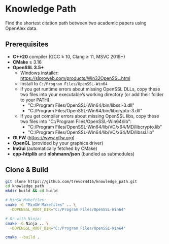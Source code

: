# Knowledge Path
Find the shortest citation path between two academic papers using OpenAlex data.

## Prerequisites
- **C++20** compiler (GCC ≥ 10, Clang ≥ 11, MSVC 2019+)  
- **CMake** ≥ 3.16  
- **OpenSSL 3.5+**  
  - Windows installer: https://slproweb.com/products/Win32OpenSSL.html  
  - Install to `C:/Program Files/OpenSSL-Win64`
  - If you get runtime errors about missing OpenSSL DLLs, copy these two files into your executable’s working directory (or add their folder to your PATH):
    - "C:/Program Files/OpenSSL-Win64/bin/libssl-3.dll"
    - "C:/Program Files/OpenSSL-Win64/bin/libcrypto-3.dll"
  - If you get compiler errors about missing OpenSSL libs, copy these two files into "C:/Program Files/OpenSSL-Win64/lib":
    - "C:/Program Files/OpenSSL-Win64/lib/VC/x64/MD/libcrypto.lib"
    - "C:/Program Files/OpenSSL-Win64/lib/VC/x64/MD/libssl.lib"
- **GLFW** (https://www.glfw.org)  
- **OpenGL** (provided by your graphics driver)
- **ImGui** (automatically fetched by CMake)  
- **cpp-httplib** and **nlohmann/json** (bundled as submodules)

## Clone & Build
```bash
git clone https://github.com/trevor4416/knowledge_path.git
cd knowledge_path
mkdir build && cd build

# MinGW Makefiles:
cmake -G "MinGW Makefiles" .. \
  -DOPENSSL_ROOT_DIR="C:/Program Files/OpenSSL-Win64"

# Or with Ninja:
cmake -G Ninja .. \
  -DOPENSSL_ROOT_DIR="C:/Program Files/OpenSSL-Win64"

cmake --build .

